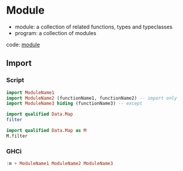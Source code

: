 # Module

- module: a collection of related functions, types and typeclasses
- program: a collection of modules

code: [module](../examples/basic/module.hs)

## Import

### Script

```hs
import ModuleName1
import ModuleName2 (functionName1, functionName2) -- import only
import ModuleName3 hiding (functionName3) -- except
```

```hs
import qualified Data.Map
filter

import qualified Data.Map as M
M.filter
```

### GHCi

```hs
:m + ModuleName1 ModuleName2 ModuleName3
```
